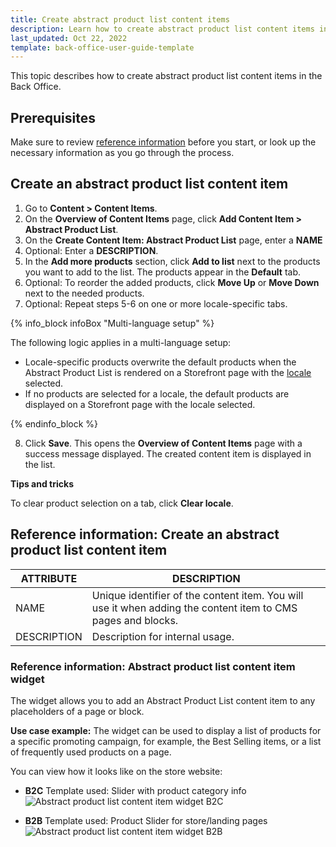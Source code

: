 ```yaml
---
title: Create abstract product list content items
description: Learn how to create abstract product list content items in the Back Office.
last_updated: Oct 22, 2022
template: back-office-user-guide-template
---
```


This topic describes how to create abstract product list content items in the Back Office.

## Prerequisites

Make sure to review [reference information](#create-abstract-product-list-content-items) before you start, or look up the necessary information as you go through the process.

## Create an abstract product list content item

1. Go to **Content&nbsp;<span aria-label="and then">></span> Content Items**.
2. On the **Overview of Content Items** page, click **Add Content Item&nbsp;<span aria-label="and then">></span> Abstract Product List**.
3. On the **Create Content Item: Abstract Product List** page, enter a **NAME**
4. Optional: Enter a **DESCRIPTION**.
5. In the **Add more products** section, click **Add to list** next to the products you want to add to the list.
    The products appear in the **Default** tab.
6. Optional: To reorder the added products, click **Move Up** or **Move Down** next to the needed products.  
7. Optional: Repeat steps 5-6 on one or more locale-specific tabs.

{% info_block infoBox "Multi-language setup" %}

The following logic applies in a multi-language setup:
* Locale-specific products overwrite the default products when the Abstract Product List is rendered on a Storefront page with the [locale](/docs/scos/dev/back-end-development/data-manipulation/datapayload-conversion/multi-language-setup.html) selected.
* If no products are selected for a locale, the default products are displayed on a Storefront page with the locale selected.

{% endinfo_block %}

8. Click **Save**.
  This opens the **Overview of Content Items** page with a success message displayed. The created content item is displayed in the list.

**Tips and tricks**

To clear product selection on a tab, click **Clear locale**.

## Reference information: Create an abstract product list content item

| ATTRIBUTE | DESCRIPTION |
| --- | --- |
| NAME | Unique identifier of the content item. You will use it when adding the content item to CMS pages and blocks. |
| DESCRIPTION | Description for internal usage. |


### Reference information: Abstract product list content item widget

The widget allows you to add an Abstract Product List content item to any placeholders of a page or block.

**Use case example:** The widget can be used to display a list of products for a specific promoting campaign, for example, the Best Selling items, or a list of frequently used products on a page.

You can view how it looks like on the store website:

* **B2C**
Template used: Slider with product category info
![Abstract product list content item widget B2C](https://spryker.s3.eu-central-1.amazonaws.com/docs/User+Guides/Back+Office+User+Guides/Content+Management+System/Content+Item+Widgets/Content+Item+Widgets+types%3A+Reference+Information/abstract-product-list-yves-b2c.png)

* **B2B**
Template used: Product Slider for store/landing pages
![Abstract product list content item widget B2B](https://spryker.s3.eu-central-1.amazonaws.com/docs/User+Guides/Back+Office+User+Guides/Content+Management+System/Content+Item+Widgets/Content+Item+Widgets+types%3A+Reference+Information/apl-template-b2b.png)
